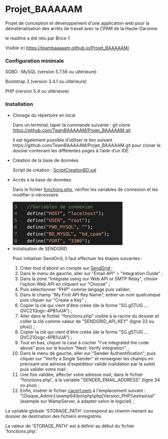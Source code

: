 # Projet_BAAAAAM
Projet de conception et développement d'une application web pour la dématérialisation des arrêts de travail avec la CPAM de la Haute-Garonne.

le readme a été relu par Brice !!

Visible ici https://teambaaaaam.github.io/Projet_BAAAAAM/
<h3>Configuration minimale</h3>
<p>SGBD : MySQL (version 5.7.56 ou ultérieure)</p>
<p>Bootstrap 3 (version 3.4.1 ou ultérieure)</p>
<p>PHP (version 5.4 ou ultérieure)</p>

<h3>Installation</h3>
<ul><li>Clonage du répertoire en local</li>
<p>Dans un terminal, taper la commande suivante :
  git clone <a href="https://github.com/TeamBAAAAAM/Projet_BAAAAAM.git">https://github.com/TeamBAAAAAM/Projet_BAAAAAM.git</a> 
</p>
<p>Il est également possible d’utiliser le lien suivant https://github.com/TeamBAAAAAM/Projet_BAAAAAM.git pour cloner le dossier contenant les différentes pages à l’aide d’un IDE.</p>

<li>Création de la base de données</li>
<p> Script de création : <a href="bd_cpam/ScriptCreationBD.sql">ScriptCreationBD.sql</a></p>
<li>Accès à la base de données</li>
<p>Dans le fichier <a href="fonctions.php">fonctions.php</a>, vérifier les variables de connexion et les modifier si nécessaire</p>
<img src="README_img/var_connexion.png" width="350px">

<li>Initialisation de SENDGRID</li>
<p>Pour initialiser SendGrid, il faut effectuer les étapes suivantes :</p>
  <ol>
    <li>Créer tout d'abord un compte sur <a href="https://signup.sendgrid.com/">SendGrid</a> ;</li>
    <li>Dans le menu de gauche, aller sur "Email API" > "Integration Guide"</a> ;</li>
    <li>Dans la zone "Integrate using our Web API or SMTP Relay", choisir l'option Web API en cliquant sur "Choose" ;</li>
    <li>Puis sélectionner "PHP" comme langage puis valider;</li>
    <li>Dans le champ "My First API Key Name", entrer un nom quelconque puis cliquer sur "Create a Key" ;</li>
    <li>Copier la clé qui vient d'être créée (de la forme "SG.g5TUG ... QVC21Qogc-4PB1uUA") ;</li>
    <li>Aller dans le fichier "fonctions.php" visible à la racine du dossier et coller la clé comme valeur de "SENDGRID_API_KEY" (ligne 33 ou plus)) ;</li>
    <li>Copier la clé qui vient d'être créée (de la forme "SG.g5TUG ... QVC21Qogc-4PB1uUA") ;</li>
    <li>Tout en bas, cliquer la case à cocher "I've integrated the code above" puis sur le bouton "Next: Verify integration" ;</li>
    <li>Dans le menu de gauche, aller sur "Sender Authentification", puis cliquer sur "Verify a Single Sender" et renseigner les champs en précisant une adresse d'expéditeur valide (validation par la suite) puis valider votre mail ;</li>
    <li>Une fois validée, affecter votre adresse mail, dans le fichier "fonctions.php", à la variable "SENDER_EMAIL_ADDRESS" (ligne 34 ou plus) ; </li>
    <li>Enfin, insérer le fichier <a href="https://curl.haxx.se/ca/cacert.pem">cacert.pem</a> à l'emplacement suivant :<br>
      "[Disque_Admin]:\wamp64\bin\php\php[Version_PHP]\extras\ssl" (exemple sur WampServer, à adapter selon le logiciel) ;
    </li>
  </ol>
</ul>

<p> La variable globale 'STORAGE_PATH' correspond au chemin menant au dossier de destination des fichiers enregistrés. </p>
<p> La valeur de 'STORAGE_PATH' est à définir au début du fichier 'fonctions.php'. </p>
